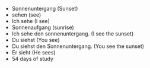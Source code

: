 * Sonnenuntergang (Sunset)
* sehen (see) 
* Ich sehe (I see)
* Sonnenaufgang (sunrise)
* Ich sehe den sonnenuntergang. (I see the sunset)
* Du siehst (You see)
* Du siehst den Sonnenuntergang. (You see the sunset)
* Er sieht (He sees)
* 54 days of study 
